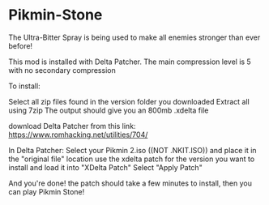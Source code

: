 # Pikmin-Stone
The Ultra-Bitter Spray is being used to make all enemies stronger than ever before!

This mod is installed with Delta Patcher. The main compression level is 5 with no secondary compression

To install:

Select all zip files found in the version folder you downloaded
Extract all using 7zip
The output should give you an 800mb .xdelta file

download Delta Patcher from this link: https://www.romhacking.net/utilities/704/

In Delta Patcher:
Select your Pikmin 2.iso ((NOT .NKIT.ISO)) and place it in the "original file" location
use the xdelta patch for the version you want to install and load it into "XDelta Patch"
Select "Apply Patch"

And you're done! the patch should take a few minutes to install, then you can play Pikmin Stone!
